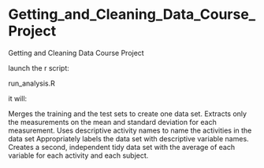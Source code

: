 Getting_and_Cleaning_Data_Course_Project
========================================

Getting and Cleaning Data Course Project


launch the  r script:

run_analysis.R

it will:


Merges the training and the test sets to create one data set.
Extracts only the measurements on the mean and standard deviation for each measurement. 
Uses descriptive activity names to name the activities in the data set
Appropriately labels the data set with descriptive variable names. 
Creates a second, independent tidy data set with the average of each variable for each activity and each subject. 
